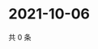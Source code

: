 # 2021-10-06

共 0 条

<!-- BEGIN -->
<!-- 最后更新时间 Wed Oct 06 2021 12:18:57 GMT+0800 (China Standard Time) -->

<!-- END -->
